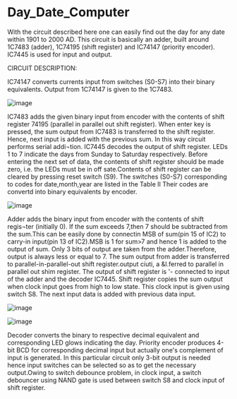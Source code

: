 # Day_Date_Computer
With the circuit described here one can easily find out the day for any date within 1901 to 2000 AD.
This circuit is basically an adder, built around 1C7483 (adder), 1C74195 (shift register) and IC74147 (priority encoder). IC7445 is used for input and output.

CIRCUIT DESCRIPTION:

IC74147 converts currents input from switches (S0-S7) into their binary equivalents. Output from 1C74147 is given to the 1C7483.


![image](https://user-images.githubusercontent.com/91731751/166444612-f049f497-9b1a-4e97-877d-499080b4f91b.png)

IC7483 adds the given binary input from encoder with the contents of shift register 74195 (parallel in parallel out shift register). When enter key is pressed, the sum output from IC7483 is transferred to the shift register. Hence, next input is added with the previous sum. In this way circuit performs serial addi¬tion. IC7445 decodes the output of shift register. LEDs 1 to 7 indicate the days from Sunday to Saturday respectively. Before entering the next set of data, the contents of shift register should be made zero, i.e. the LEDs must be in off sate.Contents of shift register can be cleared by pressing reset switch (S9).
The switches (S0-S7) corresponding to codes for date,month,year are listed in the Table II 
Their codes are convertd into binary equivalents by encoder.

![image](https://user-images.githubusercontent.com/91731751/166444755-672f208f-5b1a-4f3e-af6e-ff2609978f67.png)

Adder adds the binary input from encoder with the contents of shift regis¬ter (initially 0). If the sum exceeds 7,then 7 should be subtracted from the sum.This can be easily done by connectin MSB of sum(pin 15 of IC2) to carry-in input(pin 13 of IC2).MSB is 1 for sum>7 and hence 1 is added to the output of sum.
Only 3 bits of output are taken from the adder.Therefore, output is always less or equal to 7.
The sum output from adder is transferred to parallel-in-parallel-out shift register.output ciuti, a	&I.ferred to parallel in parallel out shim
register. The output of shift register is '- connected to input of the adder and the decoder IC7445. Shift register copies the sum output when clock input goes from high to low state. This clock input is given using switch S8. The next input data is added with previous data input.

![image](https://user-images.githubusercontent.com/91731751/166444869-39154744-b74e-4a7a-9a47-b7d3c1a8b2c4.png)

![image](https://user-images.githubusercontent.com/91731751/166444961-86bfd966-4313-4a1e-8314-c027448577d0.png)

Decoder converts the binary to respective decimal equivalent and corresponding LED glows indicating the day.
Priority encoder produces 4-bit BCD for corresponding decimal input but actually one's complement of input is generated. In this particular circuit only 3-bit output is needed hence input switches can be selected so as to get the necessary output.Owing to switch debounce problem, in clock input, a switch debouncer using NAND gate is used between switch S8 and clock input of shift register.



